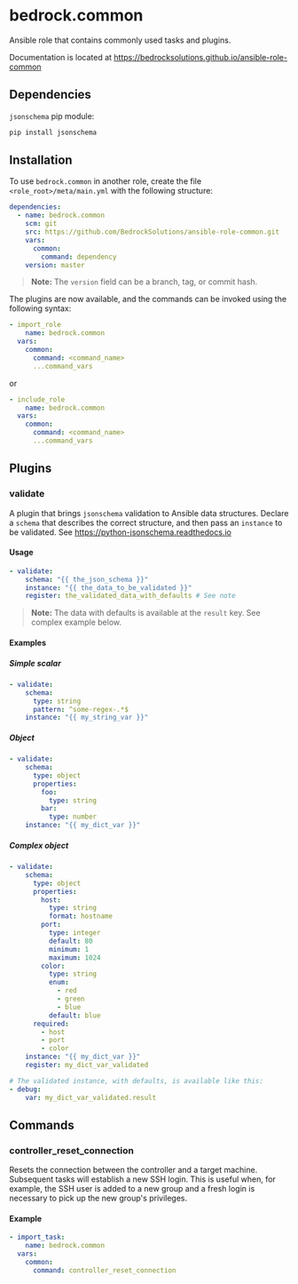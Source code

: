 # bedrock.common

Ansible role that contains commonly used tasks and plugins.

Documentation is located at 
https://bedrocksolutions.github.io/ansible-role-common
 
## Dependencies

`jsonschema` pip module: 
```bash
pip install jsonschema
```

## Installation

To use `bedrock.common` in another role, create the file 
`<role_root>/meta/main.yml` with the following structure:

```yaml
dependencies:
  - name: bedrock.common
    scm: git
    src: https://github.com/BedrockSolutions/ansible-role-common.git
    vars:
      common:
        command: dependency
    version: master
```

>__Note:__ The `version` field can be a branch, tag, or commit hash.

The plugins are now available, and the commands can be invoked using
the following syntax:

```yaml
- import_role
    name: bedrock.common
  vars:
    common:
      command: <command_name>
      ...command_vars
```

or

```yaml
- include_role
    name: bedrock.common
  vars:
    common:
      command: <command_name>
      ...command_vars
```

## Plugins

### validate

A plugin that brings `jsonschema` validation to Ansible
data structures. Declare a `schema` that describes the correct 
structure, and then pass an `instance` to be validated. See
https://python-jsonschema.readthedocs.io

#### Usage

```yaml
- validate:
    schema: "{{ the_json_schema }}"
    instance: "{{ the_data_to_be_validated }}"
    register: the_validated_data_with_defaults # See note
```

>__Note:__ The data with defaults is available at the `result` key.
See complex example below.

#### Examples

##### Simple scalar

```yaml
- validate:
    schema:
      type: string
      pattern: ^some-regex-.*$
    instance: "{{ my_string_var }}"
```

##### Object

```yaml
- validate:
    schema:
      type: object
      properties:
        foo:
          type: string
        bar:
          type: number
    instance: "{{ my_dict_var }}"
```

##### Complex object

```yaml
- validate:
    schema:
      type: object
      properties:
        host:
          type: string
          format: hostname
        port:
          type: integer
          default: 80
          minimum: 1
          maximum: 1024
        color:
          type: string
          enum:
            - red
            - green
            - blue
          default: blue
      required:
        - host
        - port
        - color
    instance: "{{ my_dict_var }}"
    register: my_dict_var_validated

# The validated instance, with defaults, is available like this:
- debug:
    var: my_dict_var_validated.result
```

## Commands

### __controller_reset_connection__

Resets the connection between the controller and a target machine.
Subsequent tasks will establish a new SSH login. This is useful when,
for example, the SSH user is added to a new group and a fresh login is
necessary to pick up the new group's privileges.

#### Example

```yaml
- import_task:
    name: bedrock.common
  vars:
    common:
      command: controller_reset_connection
```
